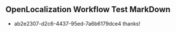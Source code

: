## OpenLocalization Workflow Test MarkDown
* ab2e2307-d2c6-4437-95ed-7a6b6179dce4 thanks!

<!--HONumber=Oct16_HO4-->


